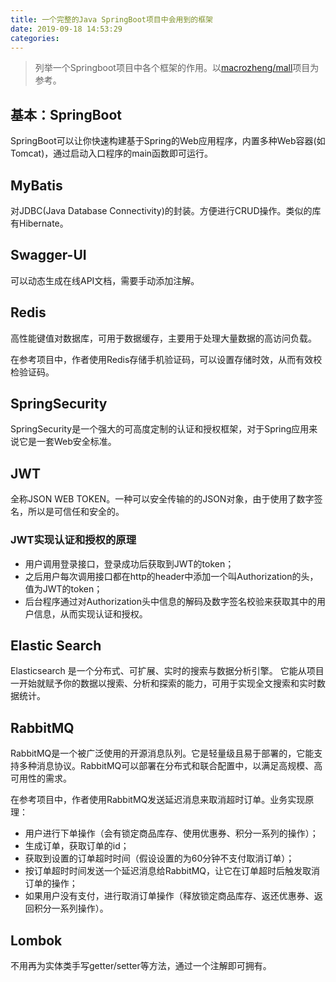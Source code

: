```yaml
---
title: 一个完整的Java SpringBoot项目中会用到的框架
date: 2019-09-18 14:53:29
categories:
---
```


> 列举一个Springboot项目中各个框架的作用。以[macrozheng/mall](https://github.com/macrozheng/mall)项目为参考。

<!-- more -->

## 基本：SpringBoot

SpringBoot可以让你快速构建基于Spring的Web应用程序，内置多种Web容器(如Tomcat)，通过启动入口程序的main函数即可运行。

## MyBatis

对JDBC(Java Database Connectivity)的封装。方便进行CRUD操作。类似的库有Hibernate。

## Swagger-UI

可以动态生成在线API文档，需要手动添加注解。

## Redis

高性能键值对数据库，可用于数据缓存，主要用于处理大量数据的高访问负载。

在参考项目中，作者使用Redis存储手机验证码，可以设置存储时效，从而有效校检验证码。

## SpringSecurity

SpringSecurity是一个强大的可高度定制的认证和授权框架，对于Spring应用来说它是一套Web安全标准。

## JWT

全称JSON WEB TOKEN。一种可以安全传输的的JSON对象，由于使用了数字签名，所以是可信任和安全的。

### JWT实现认证和授权的原理

* 用户调用登录接口，登录成功后获取到JWT的token；
* 之后用户每次调用接口都在http的header中添加一个叫Authorization的头，值为JWT的token；
* 后台程序通过对Authorization头中信息的解码及数字签名校验来获取其中的用户信息，从而实现认证和授权。

## Elastic Search

Elasticsearch 是一个分布式、可扩展、实时的搜索与数据分析引擎。 它能从项目一开始就赋予你的数据以搜索、分析和探索的能力，可用于实现全文搜索和实时数据统计。

## RabbitMQ

RabbitMQ是一个被广泛使用的开源消息队列。它是轻量级且易于部署的，它能支持多种消息协议。RabbitMQ可以部署在分布式和联合配置中，以满足高规模、高可用性的需求。

在参考项目中，作者使用RabbitMQ发送延迟消息来取消超时订单。业务实现原理：

* 用户进行下单操作（会有锁定商品库存、使用优惠券、积分一系列的操作）；
* 生成订单，获取订单的id；
* 获取到设置的订单超时时间（假设设置的为60分钟不支付取消订单）；
* 按订单超时时间发送一个延迟消息给RabbitMQ，让它在订单超时后触发取消订单的操作；
* 如果用户没有支付，进行取消订单操作（释放锁定商品库存、返还优惠券、返回积分一系列操作）。

## Lombok

不用再为实体类手写getter/setter等方法，通过一个注解即可拥有。